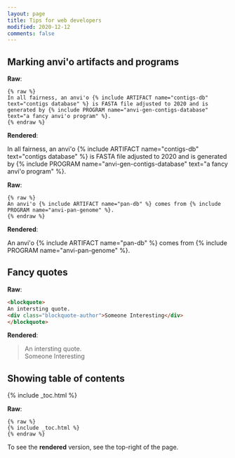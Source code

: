 ```yaml
---
layout: page
title: Tips for web developers
modified: 2020-12-12
comments: false
---
```


## Marking anvi'o artifacts and programs

**Raw**:

```
{% raw %}
In all fairness, an anvi'o {% include ARTIFACT name="contigs-db" text="contigs database" %} is FASTA file adjusted to 2020 and is generated by {% include PROGRAM name="anvi-gen-contigs-database" text="a fancy anvi'o program" %}.
{% endraw %}
```

**Rendered**:

In all fairness, an anvi'o {% include ARTIFACT name="contigs-db" text="contigs database" %} is FASTA file adjusted to 2020 and is generated by {% include PROGRAM name="anvi-gen-contigs-database" text="a fancy anvi'o program" %}.

**Raw**:

```
{% raw %}
An anvi'o {% include ARTIFACT name="pan-db" %} comes from {% include PROGRAM name="anvi-pan-genome" %}.
{% endraw %}
```

**Rendered**:

An anvi'o {% include ARTIFACT name="pan-db" %} comes from {% include PROGRAM name="anvi-pan-genome" %}.


## Fancy quotes

**Raw**:

``` html
<blockquote>
An intersting quote.
<div class="blockquote-author">Someone Interesting</div>
</blockquote>
```

**Rendered**:

<blockquote>
An intersting quote.
<div class="blockquote-author">Someone Interesting</div>
</blockquote>


## Showing table of contents

{% include _toc.html %}

**Raw**:

```
{% raw %}
{% include _toc.html %}
{% endraw %}
```

To see the **rendered** version, see the top-right of the page.
